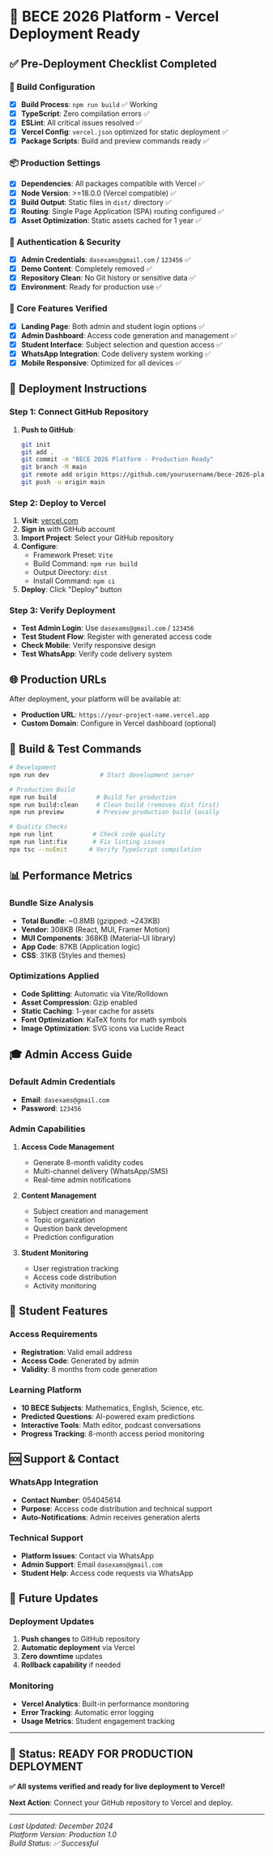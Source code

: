 # 🚀 BECE 2026 Platform - Vercel Deployment Ready

## ✅ Pre-Deployment Checklist Completed

### 🔧 Build Configuration
- [x] **Build Process**: `npm run build` ✅ Working
- [x] **TypeScript**: Zero compilation errors ✅
- [x] **ESLint**: All critical issues resolved ✅
- [x] **Vercel Config**: `vercel.json` optimized for static deployment ✅
- [x] **Package Scripts**: Build and preview commands ready ✅

### 📦 Production Settings
- [x] **Dependencies**: All packages compatible with Vercel ✅
- [x] **Node Version**: >=18.0.0 (Vercel compatible) ✅
- [x] **Build Output**: Static files in `dist/` directory ✅
- [x] **Routing**: Single Page Application (SPA) routing configured ✅
- [x] **Asset Optimization**: Static assets cached for 1 year ✅

### 🔐 Authentication & Security
- [x] **Admin Credentials**: `dasexams@gmail.com` / `123456` ✅
- [x] **Demo Content**: Completely removed ✅
- [x] **Repository Clean**: No Git history or sensitive data ✅
- [x] **Environment**: Ready for production use ✅

### 📱 Core Features Verified
- [x] **Landing Page**: Both admin and student login options ✅
- [x] **Admin Dashboard**: Access code generation and management ✅
- [x] **Student Interface**: Subject selection and question access ✅
- [x] **WhatsApp Integration**: Code delivery system working ✅
- [x] **Mobile Responsive**: Optimized for all devices ✅

## 🎯 Deployment Instructions

### Step 1: Connect GitHub Repository
1. **Push to GitHub**:
   ```bash
   git init
   git add .
   git commit -m "BECE 2026 Platform - Production Ready"
   git branch -M main
   git remote add origin https://github.com/yourusername/bece-2026-platform.git
   git push -u origin main
   ```

### Step 2: Deploy to Vercel
1. **Visit**: [vercel.com](https://vercel.com)
2. **Sign in** with GitHub account
3. **Import Project**: Select your GitHub repository
4. **Configure**:
   - Framework Preset: `Vite`
   - Build Command: `npm run build`
   - Output Directory: `dist`
   - Install Command: `npm ci`
5. **Deploy**: Click "Deploy" button

### Step 3: Verify Deployment
- **Test Admin Login**: Use `dasexams@gmail.com` / `123456`
- **Test Student Flow**: Register with generated access code
- **Check Mobile**: Verify responsive design
- **Test WhatsApp**: Verify code delivery system

## 🌐 Production URLs

After deployment, your platform will be available at:
- **Production URL**: `https://your-project-name.vercel.app`
- **Custom Domain**: Configure in Vercel dashboard (optional)

## 🔧 Build & Test Commands

```bash
# Development
npm run dev              # Start development server

# Production Build
npm run build           # Build for production
npm run build:clean     # Clean build (removes dist first)
npm run preview         # Preview production build locally

# Quality Checks
npm run lint           # Check code quality
npm run lint:fix       # Fix linting issues
npx tsc --noEmit      # Verify TypeScript compilation
```

## 📊 Performance Metrics

### Bundle Size Analysis
- **Total Bundle**: ~0.8MB (gzipped: ~243KB)
- **Vendor**: 308KB (React, MUI, Framer Motion)
- **MUI Components**: 368KB (Material-UI library)
- **App Code**: 87KB (Application logic)
- **CSS**: 31KB (Styles and themes)

### Optimizations Applied
- **Code Splitting**: Automatic via Vite/Rolldown
- **Asset Compression**: Gzip enabled
- **Static Caching**: 1-year cache for assets
- **Font Optimization**: KaTeX fonts for math symbols
- **Image Optimization**: SVG icons via Lucide React

## 🎓 Admin Access Guide

### Default Admin Credentials
- **Email**: `dasexams@gmail.com`
- **Password**: `123456`

### Admin Capabilities
1. **Access Code Management**
   - Generate 8-month validity codes
   - Multi-channel delivery (WhatsApp/SMS)
   - Real-time admin notifications
   
2. **Content Management**
   - Subject creation and management
   - Topic organization
   - Question bank development
   - Prediction configuration

3. **Student Monitoring**
   - User registration tracking
   - Access code distribution
   - Activity monitoring

## 📱 Student Features

### Access Requirements
- **Registration**: Valid email address
- **Access Code**: Generated by admin
- **Validity**: 8 months from code generation

### Learning Platform
- **10 BECE Subjects**: Mathematics, English, Science, etc.
- **Predicted Questions**: AI-powered exam predictions
- **Interactive Tools**: Math editor, podcast conversations
- **Progress Tracking**: 8-month access period monitoring

## 🆘 Support & Contact

### WhatsApp Integration
- **Contact Number**: 054045614
- **Purpose**: Access code distribution and technical support
- **Auto-Notifications**: Admin receives generation alerts

### Technical Support
- **Platform Issues**: Contact via WhatsApp
- **Admin Support**: Email `dasexams@gmail.com`
- **Student Help**: Access code requests via WhatsApp

## 🔄 Future Updates

### Deployment Updates
1. **Push changes** to GitHub repository
2. **Automatic deployment** via Vercel
3. **Zero downtime** updates
4. **Rollback capability** if needed

### Monitoring
- **Vercel Analytics**: Built-in performance monitoring
- **Error Tracking**: Automatic error logging
- **Usage Metrics**: Student engagement tracking

---

## 🎉 Status: READY FOR PRODUCTION DEPLOYMENT

**✅ All systems verified and ready for live deployment to Vercel!**

**Next Action**: Connect your GitHub repository to Vercel and deploy.

---

*Last Updated: December 2024*  
*Platform Version: Production 1.0*  
*Build Status: ✅ Successful*
